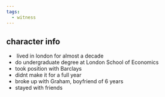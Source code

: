 ```yaml
---
tags:
  - witness
---
```

## character info
-  lived in london for almost a decade
- do undergraduate degree at London School of Economics
- took position with Barclays
- didnt make it for a full year
- broke up with Graham, boyfriend of 6 years
- stayed with friends
